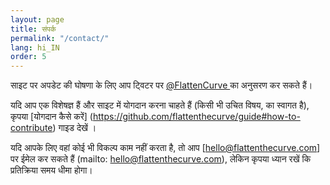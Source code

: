 ```yaml
---
layout: page
title: संपर्क
permalink: "/contact/"
lang: hi_IN
order: 5
---
```

साइट पर अपडेट की घोषणा के लिए आप ट्विटर पर <a href="https://www.twitter.com/flattencurve"> @FlattenCurve </a> का अनुसरण कर सकते हैं। 

 यदि आप एक विशेषज्ञ हैं और साइट में योगदान करना चाहते हैं (किसी भी उचित विषय, का स्वागत है), कृपया [योगदान कैसे करें] (https://github.com/flattenthecurve/guide#how-to-contribute) गाइड देखें । 

 यदि आपके लिए वहां कोई भी विकल्प काम नहीं करता है, तो आप [hello@flattenthecurve.com] पर ईमेल कर सकते हैं (mailto: hello@flattenthecurve.com), लेकिन कृपया ध्यान रखें कि प्रतिक्रिया समय धीमा होगा। 

